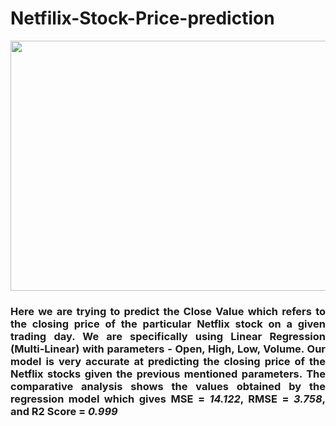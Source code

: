 # Netfilix-Stock-Price-prediction


<img src="https://user-images.githubusercontent.com/91028101/230793202-a828d704-1067-49a1-b9cd-4ace89193ec3.gif" width="1000" height="400">


### <p align="justify">Here we are trying to predict the Close Value which refers to the closing price of the particular Netflix stock on a given trading day. We are specifically using Linear Regression (Multi-Linear) with parameters - Open, High, Low, Volume. Our model is very accurate at predicting the closing price of the Netflix stocks given the previous mentioned parameters. The comparative analysis shows the values obtained by the regression model which gives MSE = <em>14.122</em>, RMSE = <em>3.758</em>, and R2 Score = <em>0.999</em></p>
